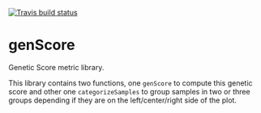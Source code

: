 [![Travis build status](https://travis-ci.org/lpalomerol/genScore.svg?branch=master)](https://travis-ci.org/lpalomerol/genScore)

# genScore

Genetic Score metric library.

This library contains two functions, one `genScore` to compute this genetic score and other one `categorizeSamples` to group samples in two or three groups depending if they are on the left/center/right side of the plot.

